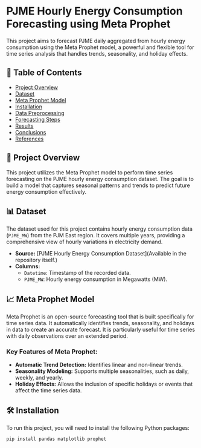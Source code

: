 # PJME Hourly Energy Consumption Forecasting using Meta Prophet

This project aims to forecast PJME daily aggregated from hourly energy consumption using the Meta Prophet model, a powerful and flexible tool for time series analysis that handles trends, seasonality, and holiday effects.

## 📁 Table of Contents
- [Project Overview](#project-overview)
- [Dataset](#dataset)
- [Meta Prophet Model](#meta-prophet-model)
- [Installation](#installation)
- [Data Preprocessing](#data-preprocessing)
- [Forecasting Steps](#forecasting-steps)
- [Results](#results)
- [Conclusions](#conclusions)
- [References](#references)

## 📝 Project Overview

This project utilizes the Meta Prophet model to perform time series forecasting on the PJME hourly energy consumption dataset. The goal is to build a model that captures seasonal patterns and trends to predict future energy consumption effectively.

## 📊 Dataset

The dataset used for this project contains hourly energy consumption data (`PJME_MW`) from the PJM East region. It covers multiple years, providing a comprehensive view of hourly variations in electricity demand.

- **Source:** [PJME Hourly Energy Consumption Dataset](Available in the repository itself.) 
- **Columns:**
  - `Datetime`: Timestamp of the recorded data.
  - `PJME_MW`: Hourly energy consumption in Megawatts (MW).

## 📈 Meta Prophet Model

Meta Prophet is an open-source forecasting tool that is built specifically for time series data. It automatically identifies trends, seasonality, and holidays in data to create an accurate forecast. It is particularly useful for time series with daily observations over an extended period.

### Key Features of Meta Prophet:
- **Automatic Trend Detection:** Identifies linear and non-linear trends.
- **Seasonality Modeling:** Supports multiple seasonalities, such as daily, weekly, and yearly.
- **Holiday Effects:** Allows the inclusion of specific holidays or events that affect the time series data.

## 🛠️ Installation

To run this project, you will need to install the following Python packages:

```bash
pip install pandas matplotlib prophet
